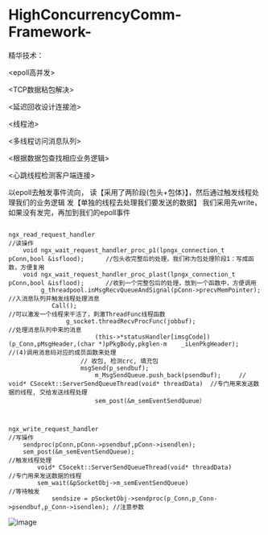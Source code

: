 # HighConcurrencyComm-Framework-

精华技术：

<epoll高并发>

<TCP数据粘包解决>

<延迟回收设计连接池>

<线程池>

<多线程访问消息队列>

<根据数据包查找相应业务逻辑>

<心跳线程检测客户端连接>




  以epoll去触发事件流向，
    读【采用了两阶段{包头+包体}】，然后通过触发线程处理我们的业务逻辑
    发【单独的线程去处理我们要发送的数据】 我们采用先write，如果没有发完，再加到我们的epoll事件


	
```

ngx_read_request_handler													//读操作
	void ngx_wait_request_handler_proc_p1(lpngx_connection_t pConn,bool &isflood); 		//包头收完整后的处理，我们称为包处理阶段1：写成函数，方便复用
	void ngx_wait_request_handler_proc_plast(lpngx_connection_t pConn,bool &isflood);      //收到一个完整包后的处理，放到一个函数中，方便调用	
		 g_threadpool.inMsgRecvQueueAndSignal(pConn->precvMemPointer); 				//入消息队列并触发线程处理消息
		 	Call();                    										//可以激发一个线程来干活了，刺激ThreadFunc线程函数
				g_socket.threadRecvProcFunc(jobbuf);    						//处理消息队列中来的消息
    					(this->*statusHandler[imsgCode])(p_Conn,pMsgHeader,(char *)pPkgBody,pkglen-m	_iLenPkgHeader); 	//(4)调用消息码对应的成员函数来处理
					// 收包, 检测crc, 填充包
					msgSend(p_sendbuf);  
						m_MsgSendQueue.push_back(psendbuf);     // void* CSocekt::ServerSendQueueThread(void* threadData)  //专门用来发送数据的线程, 交给发送线程处理
						sem_post(&m_semEventSendQueue）



ngx_write_request_handler													//写操作
	sendproc(pConn,pConn->psendbuf,pConn->isendlen);
	sem_post(&m_semEventSendQueue);											//触发线程处理  
		void* CSocekt::ServerSendQueueThread(void* threadData)						//专门用来发送数据的线程
		sem_wait(&pSocketObj->m_semEventSendQueue)								//等待触发
          	sendsize = pSocketObj->sendproc(p_Conn,p_Conn->psendbuf,p_Conn->isendlen); //注意参数
```

![image](https://github.com/18953014746/HighConcurrencyComm-Framework-/assets/125641755/4a08b89d-5f52-4f54-bf39-35f8bbe2447d)
